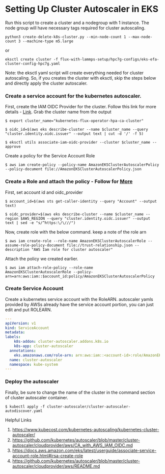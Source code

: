 # Setting Up Cluster Autoscaler in EKS
Run this script to create a cluster and a nodegroup with 1 instance. The node group will have necessary tags required for cluster autoscaling. 

```console
python3 create-delete-k8s-cluster.py --min-node-count 1 --max-node-count 3 --machine-type m5.large
```
or 
```console
eksctl create cluster -f flux-with-lammps-setup/hpc7g-configs/eks-efa-cluster-config-hpc7g.yaml
```

Note: the eksctl yaml script will create everything needed for cluster autoscaling. So, if you creates the cluster with eksctl, skip the steps below and directly apply the cluster autoscaler.

### Create a service account for the kubernetes autoscaler. 

First, create the IAM OIDC Provider for the cluster. Follow this link for more details - [Link](https://docs.aws.amazon.com/eks/latest/userguide/enable-iam-roles-for-service-accounts.html). Grab the cluster name from the output

```console
$ export cluster_name="kubernetes-flux-operator-hpa-ca-cluster"

$ oidc_id=$(aws eks describe-cluster --name $cluster_name --query "cluster.identity.oidc.issuer" --output text | cut -d '/' -f 5)

$ eksctl utils associate-iam-oidc-provider --cluster $cluster_name --approve
```

Create a policy for the Service Account Role

```console
$ aws iam create-policy --policy-name AmazonEKSClusterAutoscalerPolicy --policy-document file://AmazonEKSClusterAutoscalerPolicy.json
```

### Create a Role and attach the policy - Follow for [More](https://docs.aws.amazon.com/eks/latest/userguide/associate-service-account-role.html#irsa-create-role)

First, set account id and oidc_provider
```console
$ account_id=$(aws sts get-caller-identity --query "Account" --output text)

$ oidc_provider=$(aws eks describe-cluster --name $cluster_name --region $AWS_REGION --query "cluster.identity.oidc.issuer" --output text | sed -e "s/^https:\/\///")
```

Now, create role with the below command. keep a note of the role arn
```console
$ aws iam create-role --role-name AmazonEKSClusterAutoscalerRole --assume-role-policy-document file://trust-relationship.json --description "AWS Iam role for cluster autoscaler"
```

Attach the policy we created earlier.
```console
$ aws iam attach-role-policy --role-name AmazonEKSClusterAutoscalerRole --policy-arn=arn:aws:iam::$account_id:policy/AmazonEKSClusterAutoscalerPolicy
```

### Create Service Account 
Create a kubernetes service account with the RoleARN. autoscaler yamls provided by AWSs already have the service account portion, you can just edit and put ROLEARN.

```yaml
---
apiVersion: v1
kind: ServiceAccount
metadata:
labels:
    k8s-addon: cluster-autoscaler.addons.k8s.io
    k8s-app: cluster-autoscaler
  annotations: 
    eks.amazonaws.com/role-arn: arn:aws:iam::<account-id>:role/AmazonEKSClusterAutoscalerRole
  name: cluster-autoscaler
  namespace: kube-system
---
```
### Deploy the autoscaler
Finally, be sure to change the name of the cluster in the command section of cluster autoscaler container. 

```console
$ kubectl apply -f cluster-autoscaler/cluster-autoscaler-autodiscover.yaml
```

Helpful Links
1. https://www.kubecost.com/kubernetes-autoscaling/kubernetes-cluster-autoscaler/
2. https://github.com/kubernetes/autoscaler/blob/master/cluster-autoscaler/cloudprovider/aws/CA_with_AWS_IAM_OIDC.md
3. https://docs.aws.amazon.com/eks/latest/userguide/associate-service-account-role.html#irsa-create-role
4. https://github.com/kubernetes/autoscaler/blob/master/cluster-autoscaler/cloudprovider/aws/README.md
